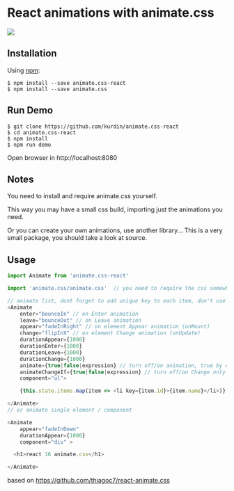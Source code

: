 # React animations with animate.css

<img src="https://cloud.githubusercontent.com/assets/6027060/25237321/4f1a39fa-25b8-11e7-8269-1743f8b8552e.gif"/>

## Installation

Using [npm](https://www.npmjs.com/):

    $ npm install --save animate.css-react
    $ npm install --save animate.css

## Run Demo

    $ git clone https://github.com/kurdin/animate.css-react
    $ cd animate.css-react
    $ npm install
    $ npm run demo

Open browser in http://localhost:8080

## Notes

You need to install and require animate.css yourself.

This way you may have a small css build, importing just the animations you need.

Or you can create your own animations, use another library... This is a very small package, you should take a look at source.

## Usage

```js
import Animate from 'animate.css-react'

import 'animate.css/animate.css'  // you need to require the css somewhere

// animate list, dont forget to add unique key to each item, don't use array index!!!
<Animate
    enter="bounceIn" // on Enter animation
    leave="bounceOut" // on Leave animation
    appear="fadeInRight" // on element Appear animation (onMount)
    change="flipInX" // on element Change animation (onUpdate)
    durationAppear={1000}
    durationEnter={1000}
    durationLeave={1000}
    durationChange={1000}
    animate={true|false|expression} // turn off/on animation, true by default
    animateChangeIf={true|false|expression} // turn off/on Change only animation, true by default
    component="ul">

    {this.state.items.map(item => <li key={item.id}>{item.name}</li>)}

</Animate>
// or animate single element / component

<Animate
    appear="fadeInDown"
    durationAppear={1000}
    component="div" >

  <h1>react 16 animate.css</h1>

</Animate>
```

based on https://github.com/thiagoc7/react-animate.css
